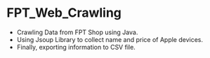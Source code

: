 # FPT_Web_Crawling
- Crawling Data from FPT Shop using Java.
- Using Jsoup Library to collect name and price of Apple devices.
- Finally, exporting information to CSV file.
